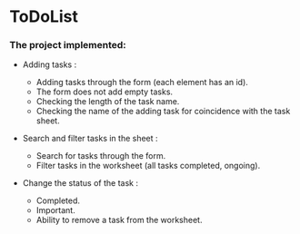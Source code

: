 # ToDoList

### The project implemented:

- Adding tasks <BottomPanel>:
    - Adding tasks through the form (each element has an id).
    - The form does not add empty tasks.
    - Checking the length of the task name.
    - Checking the name of the adding task for coincidence with the task sheet.


- Search and filter tasks in the sheet <TopPanel>:
    - Search for tasks through the form.
    - Filter tasks in the worksheet (all tasks completed, ongoing).


- Change the status of the task <ListItems>:
    - Completed.
    - Important.
    - Ability to remove a task from the worksheet.
